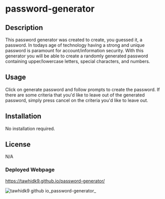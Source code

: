 # password-generator

## Description
This password generator was created to create, you guessed it, a password. In todays age of technology having a strong and unique password is paramount for account/information security. With this generator you will be able to create a randomly generated password containing upper/lowercase letters, special characters, and numbers.

## Usage

Click on generate password and follow prompts to create the password. If there are some criteria that you'd like to leave out of the generated password, simply press cancel on the criteria you'd like to leave out.

## Installation
No installation required.

## License 
N/A

### Deployed Webpage
https://tawhidk9.github.io/password-generator/

![tawhidk9 github io_password-generator_](https://github.com/tawhidk9/password-generator/assets/113553249/8289d31f-d9da-4c9a-b4e3-29f26fba3387)
